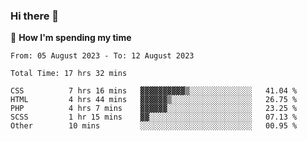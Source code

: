 ### Hi there 👋

🐛 **How I'm spending my time**
<!--START_SECTION:waka-->

```all_time
From: 05 August 2023 - To: 12 August 2023

Total Time: 17 hrs 32 mins

CSS          7 hrs 16 mins   ▓▓▓▓▓▓▓▓▓▓▒░░░░░░░░░░░░░░   41.04 %
HTML         4 hrs 44 mins   ▓▓▓▓▓▓▒░░░░░░░░░░░░░░░░░░   26.75 %
PHP          4 hrs 7 mins    ▓▓▓▓▓▓░░░░░░░░░░░░░░░░░░░   23.25 %
SCSS         1 hr 15 mins    ▓▓░░░░░░░░░░░░░░░░░░░░░░░   07.13 %
Other        10 mins         ░░░░░░░░░░░░░░░░░░░░░░░░░   00.95 %
```

<!--END_SECTION:waka-->

<!--
**cugel2/cugel2** is a ✨ _special_ ✨ repository because its `README.md` (this file) appears on your GitHub profile.

Here are some ideas to get you started:

- 🔭 I’m currently working on ...
- 🌱 I’m currently learning ...
- 👯 I’m looking to collaborate on ...
- 🤔 I’m looking for help with ...
- 💬 Ask me about ...
- 📫 How to reach me: ...
- 😄 Pronouns: ...
- ⚡ Fun fact: ...
-->
